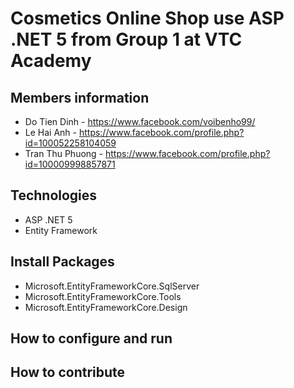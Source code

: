 # Cosmetics Online Shop use ASP .NET 5 from Group 1 at VTC Academy
## Members information
- Do Tien Dinh - https://www.facebook.com/voibenho99/
- Le Hai Anh - https://www.facebook.com/profile.php?id=100052258104059
- Tran Thu Phuong - https://www.facebook.com/profile.php?id=100009998857871
## Technologies
- ASP .NET 5
- Entity Framework
## Install Packages
- Microsoft.EntityFrameworkCore.SqlServer
- Microsoft.EntityFrameworkCore.Tools
- Microsoft.EntityFrameworkCore.Design
## How to configure and run
## How to contribute